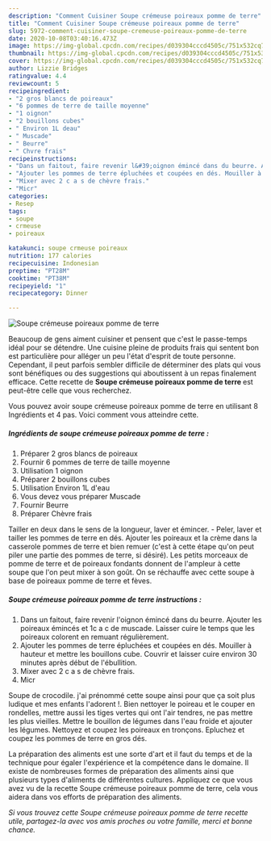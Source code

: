 ```yaml
---
description: "Comment Cuisiner Soupe crémeuse poireaux pomme de terre"
title: "Comment Cuisiner Soupe crémeuse poireaux pomme de terre"
slug: 5972-comment-cuisiner-soupe-cremeuse-poireaux-pomme-de-terre
date: 2020-10-08T03:40:16.473Z
image: https://img-global.cpcdn.com/recipes/d039304cccd4505c/751x532cq70/soupe-cremeuse-poireaux-pomme-de-terre-photo-principale-de-la-recette.jpg
thumbnail: https://img-global.cpcdn.com/recipes/d039304cccd4505c/751x532cq70/soupe-cremeuse-poireaux-pomme-de-terre-photo-principale-de-la-recette.jpg
cover: https://img-global.cpcdn.com/recipes/d039304cccd4505c/751x532cq70/soupe-cremeuse-poireaux-pomme-de-terre-photo-principale-de-la-recette.jpg
author: Lizzie Bridges
ratingvalue: 4.4
reviewcount: 5
recipeingredient:
- "2 gros blancs de poireaux"
- "6 pommes de terre de taille moyenne"
- "1 oignon"
- "2 bouillons cubes"
- " Environ 1L deau"
- " Muscade"
- " Beurre"
- " Chvre frais"
recipeinstructions:
- "Dans un faitout, faire revenir l&#39;oignon émincé dans du beurre. Ajouter les poireaux émincés et 1c a c de muscade. Laisser cuire le temps que les poireaux colorent en remuant régulièrement."
- "Ajouter les pommes de terre épluchées et coupées en dés. Mouiller à hauteur et mettre les bouillons cube. Couvrir et laisser cuire environ 30 minutes après début de l&#39;ébullition."
- "Mixer avec 2 c a s de chèvre frais."
- "Micr"
categories:
- Resep
tags:
- soupe
- crmeuse
- poireaux

katakunci: soupe crmeuse poireaux 
nutrition: 177 calories
recipecuisine: Indonesian
preptime: "PT28M"
cooktime: "PT38M"
recipeyield: "1"
recipecategory: Dinner

---
```



![Soupe crémeuse poireaux pomme de terre](https://img-global.cpcdn.com/recipes/d039304cccd4505c/751x532cq70/soupe-cremeuse-poireaux-pomme-de-terre-photo-principale-de-la-recette.jpg)

Beaucoup de gens aiment cuisiner et pensent que c'est le passe-temps idéal pour se détendre. Une cuisine pleine de produits frais qui sentent bon est particulière pour alléger un peu l'état d'esprit de toute personne. Cependant, il peut parfois sembler difficile de déterminer des plats qui vous sont bénéfiques ou des suggestions qui aboutissent à un repas finalement efficace. Cette recette de <strong> Soupe crémeuse poireaux pomme de terre </strong> est peut-être celle que vous recherchez.

<!--inarticleads1-->

Vous pouvez avoir soupe crémeuse poireaux pomme de terre en utilisant 8 Ingrédients et 4 pas. Voici comment vous atteindre cette.

##### Ingrédients de soupe crémeuse poireaux pomme de terre :

1. Préparer 2 gros blancs de poireaux
1. Fournir 6 pommes de terre de taille moyenne
1. Utilisation 1 oignon
1. Préparer 2 bouillons cubes
1. Utilisation  Environ 1L d&#39;eau
1. Vous devez vous préparer  Muscade
1. Fournir  Beurre
1. Préparer  Chèvre frais


Tailler en deux dans le sens de la longueur, laver et émincer. - Peler, laver et tailler les pommes de terre en dés. Ajouter les poireaux et la crème dans la casserole pommes de terre et bien remuer (c&#39;est à cette étape qu&#39;on peut piler une partie des pommes de terre, si désiré). Les petits morceaux de pomme de terre et de poireaux fondants donnent de l&#39;ampleur à cette soupe que l&#39;on peut mixer à son goût. On se réchauffe avec cette soupe à base de poireaux pomme de terre et fèves. 

<!--inarticleads2-->

##### Soupe crémeuse poireaux pomme de terre instructions :

1. Dans un faitout, faire revenir l&#39;oignon émincé dans du beurre. Ajouter les poireaux émincés et 1c a c de muscade. Laisser cuire le temps que les poireaux colorent en remuant régulièrement.
1. Ajouter les pommes de terre épluchées et coupées en dés. Mouiller à hauteur et mettre les bouillons cube. Couvrir et laisser cuire environ 30 minutes après début de l&#39;ébullition.
1. Mixer avec 2 c a s de chèvre frais.
1. Micr


Soupe de crocodile. j&#39;ai prénommé cette soupe ainsi pour que ça soit plus ludique et mes enfants l&#39;adorent !. Bien nettoyer le poireau et le couper en rondelles, mettre aussi les tiges vertes qui ont l&#39;air tendres, ne pas mettre les plus vieilles. Mettre le bouillon de légumes dans l&#39;eau froide et ajouter les légumes. Nettoyez et coupez les poireaux en tronçons. Epluchez et coupez les pommes de terre en gros dés. 

<!--inarticleads1-->

<p>
La préparation des aliments est une sorte d'art et il faut du temps et de la technique pour égaler l'expérience et la compétence dans le domaine. Il existe de nombreuses formes de préparation des aliments ainsi que plusieurs types d'aliments de différentes cultures. Appliquez ce que vous avez vu de la recette Soupe crémeuse poireaux pomme de terre, cela vous aidera dans vos efforts de préparation des aliments.
</p>

<p>
<i>Si vous trouvez cette Soupe crémeuse poireaux pomme de terre recette utile, partagez-la avec vos amis proches ou votre famille, merci et bonne chance.</i>
</p>
